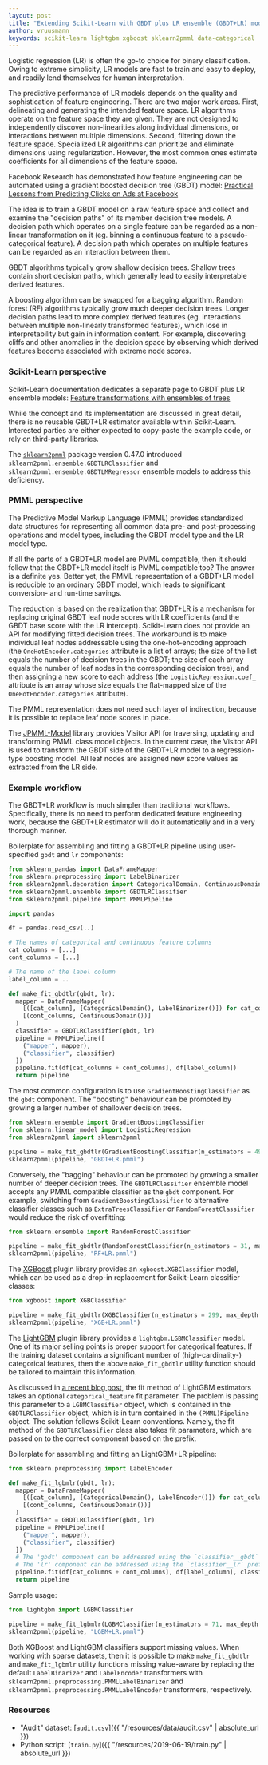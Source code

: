 ```yaml
---
layout: post
title: "Extending Scikit-Learn with GBDT plus LR ensemble (GBDT+LR) model type"
author: vruusmann
keywords: scikit-learn lightgbm xgboost sklearn2pmml data-categorical
---
```


Logistic regression (LR) is often the go-to choice for binary classification.
Owing to extreme simplicity, LR models are fast to train and easy to deploy, and readily lend themselves for human interpretation.

The predictive performance of LR models depends on the quality and sophistication of feature engineering.
There are two major work areas.
First, delineating and generating the intended feature space. LR algorithms operate on the feature space they are given.
They are not designed to independently discover non-linearities along individual dimensions, or interactions between multiple dimensions.
Second, filtering down the feature space.
Specialized LR algorithms can prioritize and eliminate dimensions using regularization. However, the most common ones estimate coefficients for all dimensions of the feature space.

Facebook Research has demonstrated how feature engineering can be automated using a gradient boosted decision tree (GBDT) model: [Practical Lessons from Predicting Clicks on Ads at Facebook](https://research.fb.com/publications/practical-lessons-from-predicting-clicks-on-ads-at-facebook/)

The idea is to train a GBDT model on a raw feature space and collect and examine the "decision paths" of its member decision tree models.
A decision path which operates on a single feature can be regarded as a non-linear transformation on it (eg. binning a continuous feature to a pseudo-categorical feature). A decision path which operates on multiple features can be regarded as an interaction between them.

GBDT algorithms typically grow shallow decision trees.
Shallow trees contain short decision paths, which generally lead to easily interpretable derived features.

A boosting algorithm can be swapped for a bagging algorithm.
Random forest (RF) algorithms typically grow much deeper decision trees.
Longer decision paths lead to more complex derived features (eg. interactions between multiple non-linearly transformed features), which lose in interpretability but gain in information content.
For example, discovering cliffs and other anomalies in the decision space by observing which derived features become associated with extreme node scores.

### Scikit-Learn perspective

Scikit-Learn documentation dedicates a separate page to GBDT plus LR ensemble models: [Feature transformations with ensembles of trees](https://scikit-learn.org/stable/auto_examples/ensemble/plot_feature_transformation.html)

While the concept and its implementation are discussed in great detail, there is no reusable GBDT+LR estimator available within Scikit-Learn.
Interested parties are either expected to copy-paste the example code, or rely on third-party libraries.

The [`sklearn2pmml`](https://github.com/jpmml/sklearn2pmml) package version 0.47.0 introduced `sklearn2pmml.ensemble.GBDTLRClassifier` and  `sklearn2pmml.ensemble.GBDTLMRegressor` ensemble models to address this deficiency.

### PMML perspective

The Predictive Model Markup Language (PMML) provides standardized data structures for representing all common data pre- and post-processing operations and model types, including the GBDT model type and the LR model type.

If all the parts of a GBDT+LR model are PMML compatible, then it should follow that the GBDT+LR model itself is PMML compatible too?
The answer is a definite yes. Better yet, the PMML representation of a GBDT+LR model is reducible to an ordinary GBDT model, which leads to significant conversion- and run-time savings.

The reduction is based on the realization that GBDT+LR is a mechanism for replacing original GBDT leaf node scores with LR coefficients (and the GBDT base score with the LR intercept).
Scikit-Learn does not provide an API for modifying fitted decision trees.
The workaround is to make individual leaf nodes addressable using the one-hot-encoding approach (the `OneHotEncoder.categories` attribute is a list of arrays; the size of the list equals the number of decision trees in the GBDT; the size of each array equals the number of leaf nodes in the corresponding decision tree), and then assigning a new score to each address (the `LogisticRegression.coef_` attribute is an array whose size equals the flat-mapped size of the `OneHotEncoder.categories` attribute).

The PMML representation does not need such layer of indirection, because it is possible to replace leaf node scores in place.

The [JPMML-Model](https://github.com/jpmml/jpmml-model) library provides Visitor API for traversing, updating and transforming PMML class model objects.
In the current case, the Visitor API is used to transform the GBDT side of the GBDT+LR model to a regression-type boosting model. All leaf nodes are assigned new score values as extracted from the LR side.

### Example workflow

The GBDT+LR workflow is much simpler than traditional workflows.
Specifically, there is no need to perform dedicated feature engineering work, because the GBDT+LR estimator will do it automatically and in a very thorough manner.

Boilerplate for assembling and fitting a GBDT+LR pipeline using user-specified `gbdt` and `lr` components:

``` python
from sklearn_pandas import DataFrameMapper
from sklearn.preprocessing import LabelBinarizer
from sklearn2pmml.decoration import CategoricalDomain, ContinuousDomain
from sklearn2pmml.ensemble import GBDTLRClassifier
from sklearn2pmml.pipeline import PMMLPipeline

import pandas

df = pandas.read_csv(..)

# The names of categorical and continuous feature columns
cat_columns = [...]
cont_columns = [...]

# The name of the label column
label_column = ..

def make_fit_gbdtlr(gbdt, lr):
  mapper = DataFrameMapper(
    [([cat_column], [CategoricalDomain(), LabelBinarizer()]) for cat_column in cat_columns] +
    [(cont_columns, ContinuousDomain())]
  )
  classifier = GBDTLRClassifier(gbdt, lr)
  pipeline = PMMLPipeline([
    ("mapper", mapper),
    ("classifier", classifier)
  ])
  pipeline.fit(df[cat_columns + cont_columns], df[label_column])
  return pipeline
```

The most common configuration is to use `GradientBoostingClassifier` as the `gbdt` component.
The "boosting" behaviour can be promoted by growing a larger number of shallower decision trees.

``` python
from sklearn.ensemble import GradientBoostingClassifier
from sklearn.linear_model import LogisticRegression
from sklearn2pmml import sklearn2pmml

pipeline = make_fit_gbdtlr(GradientBoostingClassifier(n_estimators = 499, max_depth = 2), LogisticRegression())
sklearn2pmml(pipeline, "GBDT+LR.pmml")
```

Conversely, the "bagging" behaviour can be promoted by growing a smaller number of deeper decision trees.
The `GBDTLRClassifier` ensemble model accepts any PMML compatible classifier as the `gbdt` component.
For example, switching from `GradientBoostingClassifier` to alternative classifier classes such as `ExtraTreesClassifier` or `RandomForestClassifier` would reduce the risk of overfitting:

``` python
from sklearn.ensemble import RandomForestClassifier

pipeline = make_fit_gbdtlr(RandomForestClassifier(n_estimators = 31, max_depth = 6), LogisticRegression())
sklearn2pmml(pipeline, "RF+LR.pmml")
```

The [XGBoost](https://github.com/dmlc/xgboost) plugin library provides an `xgboost.XGBClassifier` model, which can be used as a drop-in replacement for Scikit-Learn classifier classes:

``` python
from xgboost import XGBClassifier

pipeline = make_fit_gbdtlr(XGBClassifier(n_estimators = 299, max_depth = 3), LogisticRegression())
sklearn2pmml(pipeline, "XGB+LR.pmml")
```

The [LightGBM](https://github.com/microsoft/LightGBM) plugin library provides a `lightgbm.LGBMClassifier` model.
One of its major selling points is proper support for categorical features.
If the training dataset contains a significant number of (high-cardinality-) categorical features, then the above `make_fit_gbdtlr` utility function should be tailored to maintain this information.

As discussed in [a recent blog post](https://openscoring.io/blog/2019/04/07/converting_sklearn_lightgbm_pipeline_pmml/), the fit method of LightGBM estimators takes an optional `categorical_feature` fit parameter.
The problem is passing this parameter to a `LGBMClassifier` object, which is contained in the `GBDTLRClassifier` object, which is in turn contained in the `(PMML)Pipeline` object.
The solution follows Scikit-Learn conventions.
Namely, the fit method of the `GBDTLRClassifier` class also takes fit parameters, which are passed on to the correct component based on the prefix.

Boilerplate for assembling and fitting an LightGBM+LR pipeline:

``` python
from sklearn.preprocessing import LabelEncoder

def make_fit_lgbmlr(gbdt, lr):
  mapper = DataFrameMapper(
    [([cat_column], [CategoricalDomain(), LabelEncoder()]) for cat_column in cat_columns] +
    [(cont_columns, ContinuousDomain())]
  )
  classifier = GBDTLRClassifier(gbdt, lr)
  pipeline = PMMLPipeline([
    ("mapper", mapper),
    ("classifier", classifier)
  ])
  # The 'gbdt' component can be addressed using the `classifier__gbdt` prefix
  # The 'lr' component can be addressed using the `classifier__lr` prefix
  pipeline.fit(df[cat_columns + cont_columns], df[label_column], classifier__gbdt__categorical_feature = range(0, len(cat_columns)))
  return pipeline
```

Sample usage:

``` python
from lightgbm import LGBMClassifier

pipeline = make_fit_lgbmlr(LGBMClassifier(n_estimators = 71, max_depth = 5), LogisticRegression())
sklearn2pmml(pipeline, "LGBM+LR.pmml")
```

Both XGBoost and LightGBM classifiers support missing values.
When working with sparse datasets, then it is possible to make `make_fit_gbdtlr` and `make_fit_lgbmlr` utility functions missing value-aware by replacing the default `LabelBinarizer` and `LabelEncoder` transformers with `sklearn2pmml.preprocessing.PMMLLabelBinarizer` and `sklearn2pmml.preprocessing.PMMLLabelEncoder` transformers, respectively.

### Resources

* "Audit" dataset: [`audit.csv`]({{ "/resources/data/audit.csv" | absolute_url }})
* Python script: [`train.py`]({{ "/resources/2019-06-19/train.py" | absolute_url }})